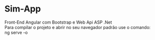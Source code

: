 # Sim-App
Front-End Angular com Bootstrap e Web Api ASP .Net </br>
Para compilar o projeto e abrir no seu navegador padrão use o comando:
ng serve -o
